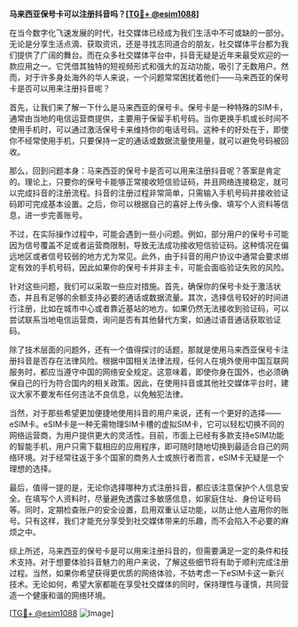 **马来西亚保号卡可以注册抖音吗？[[TG💪+ @esim1088](https://t.me/s/esim1088)]**

在当今数字化飞速发展的时代，社交媒体已经成为我们生活中不可或缺的一部分。无论是分享生活点滴、获取资讯，还是寻找志同道合的朋友，社交媒体平台都为我们提供了广阔的舞台。而在众多社交媒体平台中，抖音无疑是近年来最受欢迎的一款应用之一。它凭借其独特的短视频形式和强大的互动功能，吸引了无数用户。然而，对于许多身处海外的华人来说，一个问题常常困扰着他们——马来西亚的保号卡是否可以用来注册抖音呢？

首先，让我们来了解一下什么是马来西亚的保号卡。保号卡是一种特殊的SIM卡，通常由当地的电信运营商提供，主要用于保留手机号码。当你更换手机或长时间不使用手机时，可以通过激活保号卡来维持你的电话号码。这种卡的好处在于，即使你不经常使用手机，只要保持一定的通话或数据流量使用量，就可以避免号码被回收。

那么，回到问题本身：马来西亚的保号卡是否可以用来注册抖音呢？答案是肯定的。理论上，只要你的保号卡能够正常接收短信验证码，并且网络连接稳定，就可以完成抖音的注册流程。抖音的注册过程非常简单，只需输入手机号码并接收验证码即可完成基本设置。之后，你可以根据自己的喜好上传头像、填写个人资料等信息，进一步完善账号。

不过，在实际操作过程中，可能会遇到一些小问题。例如，部分用户的保号卡可能因为信号覆盖不足或者运营商限制，导致无法成功接收短信验证码。这种情况在偏远地区或者信号较弱的地方尤为常见。此外，由于抖音的用户协议中通常会要求绑定有效的手机号码，因此如果你的保号卡并非主卡，可能会面临验证失败的风险。

针对这些问题，我们可以采取一些应对措施。首先，确保你的保号卡处于激活状态，并且有足够的余额支持必要的通话或数据流量。其次，选择信号较好的时间进行注册，比如在城市中心或者靠近基站的地方。如果仍然无法接收到验证码，可以尝试联系当地电信运营商，询问是否有其他替代方案，如通过语音通话获取验证码。

除了技术层面的问题外，还有一个值得探讨的话题，那就是使用马来西亚保号卡注册抖音是否存在法律风险。根据中国相关法律法规，任何人在境外使用中国互联网服务时，都应当遵守中国的网络安全规定。这意味着，即使你身在国外，也必须确保自己的行为符合国内的相关政策。因此，在使用抖音或其他社交媒体平台时，建议大家不要发布任何违法不良信息，以免触犯法律。

当然，对于那些希望更加便捷地使用抖音的用户来说，还有一个更好的选择——eSIM卡。eSIM卡是一种无需物理SIM卡槽的虚拟SIM卡，它可以轻松切换不同的网络运营商，为用户提供更大的灵活性。目前，市面上已经有多款支持eSIM功能的智能手机，用户只需下载相应的应用程序，即可随时随地切换到最适合自己的网络环境。对于经常往返于多个国家的商务人士或旅行者而言，eSIM卡无疑是一个理想的选择。

最后，值得一提的是，无论你选择哪种方式注册抖音，都应该注意保护个人信息安全。在填写个人资料时，尽量避免透露过多敏感信息，如家庭住址、身份证号码等。同时，定期检查账户的安全设置，启用双重认证功能，以防止他人盗用你的账号。只有这样，我们才能充分享受到社交媒体带来的乐趣，而不会陷入不必要的麻烦之中。

综上所述，马来西亚的保号卡是可以用来注册抖音的，但需要满足一定的条件和技术支持。对于想要体验抖音魅力的用户来说，了解这些细节将有助于顺利完成注册过程。当然，如果你希望获得更优质的网络体验，不妨考虑一下eSIM卡这一新兴技术。无论如何，希望大家都能在享受社交媒体的同时，保持理性与谨慎，共同营造一个健康和谐的网络环境。

[[TG💪+ @esim1088](https://t.me/s/esim1088) ![Image](https://i.postimg.cc/4NQfJmqS/Snipaste-2025-05-13-00-14-12.png)]